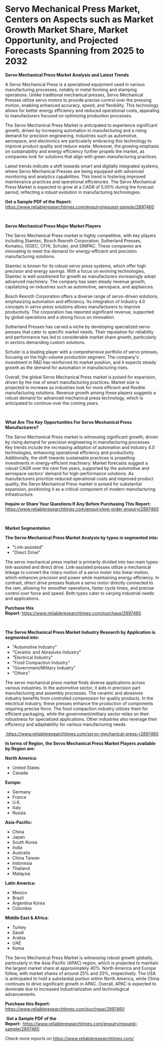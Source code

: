 <p><h1>Servo Mechanical Press Market, Centers on Aspects such as Market Growth Market Share, Market Opportunity, and Projected Forecasts Spanning from 2025 to 2032</h1></p><p><strong>Servo Mechanical Press Market Analysis and Latest Trends</strong></p>
<p><p>A Servo Mechanical Press is a specialized equipment used in various manufacturing processes, notably in metal forming and stamping operations. Unlike traditional mechanical presses, Servo Mechanical Presses utilize servo motors to provide precise control over the pressing motion, enabling enhanced accuracy, speed, and flexibility. This technology allows for better energy efficiency and reduced operational costs, appealing to manufacturers focused on optimizing production processes.</p><p>The Servo Mechanical Press Market is anticipated to experience significant growth, driven by increasing automation in manufacturing and a rising demand for precision engineering. Industries such as automotive, aerospace, and electronics are particularly embracing this technology to improve product quality and reduce waste. Moreover, the growing emphasis on sustainability and energy efficiency further propels the market, as companies look for solutions that align with green manufacturing practices.</p><p>Latest trends indicate a shift towards smart and digitally integrated systems, where Servo Mechanical Presses are being equipped with advanced monitoring and analytics capabilities. This trend is fostering improved maintenance practices and operational efficiencies. The Servo Mechanical Press Market is expected to grow at a CAGR of 5.00% during the forecast period, reflecting a robust evolution in manufacturing technologies.</p></p>
<p><strong>Get a Sample PDF of the Report:&nbsp;</strong> <a href="https://www.reliableresearchtimes.com/enquiry/request-sample/2897460?utm_campaign=3284&utm_medium=2&utm_source=Github&utm_content=ia&utm_term=15032025&utm_id=servo-mechanical-press">https://www.reliableresearchtimes.com/enquiry/request-sample/2897460</a></p>
<p>&nbsp;</p>
<p><strong>Servo Mechanical Press Major Market Players</strong></p>
<p><p>The Servo Mechanical Press market is highly competitive, with key players including Stamtec, Bosch Rexroth Corporation, Sutherland Presses, Komatsu, ISGEC, CFHI, Schuler, and SIMPAC. These companies are innovating to meet the demand for energy-efficient and precision manufacturing solutions.</p><p>Stamtec is known for its robust servo press systems, which offer high precision and energy savings. With a focus on evolving technologies, Stamtec is well-positioned for growth as manufacturers increasingly adopt advanced machinery. The company has seen steady revenue growth, capitalizing on industries such as automotive, aerospace, and appliances.</p><p>Bosch Rexroth Corporation offers a diverse range of servo-driven solutions, emphasizing automation and efficiency. Its integration of Industry 4.0 concepts in servo press solutions allows manufacturers to improve productivity. The corporation has reported significant revenue, supported by global operations and a strong focus on innovation.</p><p>Sutherland Presses has carved a niche by developing specialized servo presses that cater to specific market needs. Their reputation for reliability and performance has led to considerable market share growth, particularly in sectors demanding custom solutions.</p><p>Schuler is a leading player with a comprehensive portfolio of servo presses, focusing on the high-volume production segment. The company's investment in R&D has reinforced its market position, and it expects steady growth as the demand for automation in manufacturing rises.</p><p>Overall, the global Servo Mechanical Press market is poised for expansion, driven by the rise of smart manufacturing practices. Market size is projected to increase as industries look for more efficient and flexible manufacturing solutions. Revenue growth among these players suggests a robust demand for advanced mechanical press technology, which is anticipated to continue over the coming years.</p></p>
<p>&nbsp;</p>
<p><strong>What Are The Key Opportunities For Servo Mechanical Press Manufacturers?</strong></p>
<p><p>The Servo Mechanical Press market is witnessing significant growth, driven by rising demand for precision engineering in manufacturing processes. Key trends include the increasing adoption of automation and Industry 4.0 technologies, enhancing operational efficiency and productivity. Additionally, the shift towards sustainable practices is propelling investments in energy-efficient machinery. Market forecasts suggest a robust CAGR over the next five years, supported by the automotive and aerospace sectors' demand for high-performance solutions. As manufacturers prioritize reduced operational costs and improved product quality, the Servo Mechanical Press market is poised for substantial expansion, positioning it as a critical component of modern manufacturing infrastructure.</p></p>
<p><strong>Inquire or Share Your Questions If Any Before Purchasing This Report:</strong> <a href="https://www.reliableresearchtimes.com/enquiry/pre-order-enquiry/2897460?utm_campaign=3284&utm_medium=2&utm_source=Github&utm_content=ia&utm_term=15032025&utm_id=servo-mechanical-press">https://www.reliableresearchtimes.com/enquiry/pre-order-enquiry/2897460</a></p>
<p>&nbsp;</p>
<p><strong>Market Segmentation</strong></p>
<p><strong>The Servo Mechanical Press Market Analysis by types is segmented into:</strong></p>
<p><ul><li>"Link-assisted"</li><li>"Direct Drive"</li></ul></p>
<p><p>The servo mechanical press market is primarily divided into two main types: link-assisted and direct drive. Link-assisted presses utilize a mechanical linkage to convert the rotary motion of a servo motor into linear motion, which enhances precision and power while maintaining energy efficiency. In contrast, direct drive presses feature a servo motor directly connected to the ram, allowing for smoother operations, faster cycle times, and precise control over force and speed. Both types cater to varying industrial needs and applications.</p></p>
<p><strong>Purchase this Report:&nbsp;</strong><a href="https://www.reliableresearchtimes.com/purchase/2897460?utm_campaign=3284&utm_medium=2&utm_source=Github&utm_content=ia&utm_term=15032025&utm_id=servo-mechanical-press">https://www.reliableresearchtimes.com/purchase/2897460</a></p>
<p>&nbsp;</p>
<p><strong>The Servo Mechanical Press Market Industry Research by Application is segmented into:</strong></p>
<p><ul><li>"Automotive Industry"</li><li>"Ceramic and Abrasives Industry"</li><li>"Electrical Industry"</li><li>"Food Compaction Industry"</li><li>"Government/Military Industry"</li><li>"Others"</li></ul></p>
<p><p>The servo mechanical press market finds diverse applications across various industries. In the automotive sector, it aids in precision part manufacturing and assembly processes. The ceramic and abrasives industry benefits from controlled compression for quality products. In the electrical industry, these presses enhance the production of components requiring precise force. The food compaction industry utilizes them for efficient packaging, while the government/military sector relies on their robustness for specialized applications. Other industries also leverage their efficiency and adaptability for various manufacturing needs.</p></p>
<p><a href="https://www.reliableresearchtimes.com/servo-mechanical-press-r2897460?utm_campaign=3284&utm_medium=2&utm_source=Github&utm_content=ia&utm_term=15032025&utm_id=servo-mechanical-press">&nbsp;https://www.reliableresearchtimes.com/servo-mechanical-press-r2897460</a></p>
<p><strong>In terms of Region, the Servo Mechanical Press Market Players available by Region are:</strong></p>
<p>
    <p> <strong> North America: </strong>
        <ul>
            <li>United States</li>
            <li>Canada</li>
        </ul>
        </p> 
    <p> <strong> Europe: </strong>
        <ul>
            <li>Germany</li>
            <li>France</li>
            <li>U.K.</li>
            <li>Italy</li>
            <li>Russia</li>
        </ul>
        </p> 
    <p> <strong> Asia-Pacific: </strong>
        <ul>
            <li>China</li>
            <li>Japan</li>
            <li>South Korea</li>
            <li>India</li>
            <li>Australia</li>
            <li>China Taiwan</li>
            <li>Indonesia</li>
            <li>Thailand</li>
            <li>Malaysia</li>
        </ul>
        </p> 
    <p> <strong> Latin America: </strong>
        <ul>
            <li>Mexico</li>
            <li>Brazil</li>
            <li>Argentina Korea</li>
            <li>Colombia</li>
        </ul>
        </p> 
    <p> <strong> Middle East & Africa: </strong>
        <ul>
            <li>Turkey</li>
            <li>Saudi</li>
            <li>Arabia</li>
            <li>UAE</li>
            <li>Korea</li>
        </ul>
    </p>
    </p>
<p><p>The Servo Mechanical Press Market is witnessing robust growth globally, particularly in the Asia-Pacific (APAC) region, which is projected to maintain the largest market share at approximately 40%. North America and Europe follow, with market shares of around 25% and 20%, respectively. The USA is anticipated to hold a substantial portion within North America, while China continues to drive significant growth in APAC. Overall, APAC is expected to dominate due to increased industrialization and technological advancements.</p></p>
<p><strong>Purchase this Report: </strong><a href="https://www.reliableresearchtimes.com/purchase/2897460?utm_campaign=3284&utm_medium=2&utm_source=Github&utm_content=ia&utm_term=15032025&utm_id=servo-mechanical-press">https://www.reliableresearchtimes.com/purchase/2897460</a></p>
<p>&nbsp;<strong>Get a Sample PDF of the Report:&nbsp;&nbsp;</strong><a href="https://www.reliableresearchtimes.com/enquiry/request-sample/2897460?utm_campaign=3284&utm_medium=2&utm_source=Github&utm_content=ia&utm_term=15032025&utm_id=servo-mechanical-press">https://www.reliableresearchtimes.com/enquiry/request-sample/2897460</a></p>
<p><strong></strong></p>
<p>Check more reports on <a href="https://www.reliableresearchtimes.com/?utm_campaign=3284&utm_medium=2&utm_source=Github&utm_content=ia&utm_term=15032025&utm_id=servo-mechanical-press">https://www.reliableresearchtimes.com/</a></p>